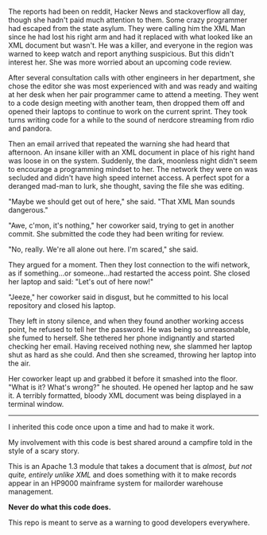 The reports had been on reddit, Hacker News and stackoverflow all day, though she hadn't paid much attention to them. Some crazy programmer had escaped from the state asylum. They were calling him the XML Man since he had lost his right arm and had it replaced with what looked like an XML document but wasn't. He was a killer, and everyone in the region was warned to keep watch and report anything suspicious. But this didn't interest her. She was more worried about an upcoming code review.

After several consultation calls with other engineers in her department, she chose the editor she was most experienced with and was ready and waiting at her desk when her pair programmer came to attend a meeting. They went to a code design meeting with another team, then dropped them off and opened their laptops to continue to work on the current sprint. They took turns writing code for a while to the sound of nerdcore streaming from rdio and pandora.

Then an email arrived that repeated the warning she had heard that afternoon. An insane killer with an XML document in place of his right hand was loose in on the system. Suddenly, the dark, moonless night didn't seem to encourage a programming mindset to her. The network they were on was secluded and didn't have high speed internet access. A perfect spot for a deranged mad-man to lurk, she thought, saving the file she was editing.

"Maybe we should get out of here," she said. "That XML Man sounds dangerous."

"Awe, c'mon, it's nothing," her coworker said, trying to get in another commit. She submitted the code they had been writing for review.

"No, really. We're all alone out here. I'm scared," she said.

They argued for a moment. Then they lost connection to the wifi network, as if something…or someone…had restarted the access point. She closed her laptop and said: "Let's out of here now!"

"Jeeze," her coworker said in disgust, but he committed to his local repository and closed his laptop.

They left in stony silence, and when they found another working access point, he refused to tell her the password. He was being so unreasonable, she fumed to herself. She tethered her phone indignantly and started checking her email. Having received nothing new, she slammed her laptop shut as hard as she could. And then she screamed, throwing her laptop into the air.

Her coworker leapt up and grabbed it before it smashed into the floor. "What is it? What's wrong?" he shouted. He opened her laptop and he saw it. A terribly formatted, bloody XML document was being displayed in a terminal window.

---------------------------------------

I inherited this code once upon a time and had to make it work.

My involvement with this code is best shared around a campfire told in the style of a scary story.

This is an Apache 1.3 module that takes a document that is *almost, but not quite, entirely unlike XML* and does something with it to make records appear in an HP9000 mainframe system for mailorder warehouse management.

**Never do what this code does.**

This repo is meant to serve as a warning to good developers everywhere.


